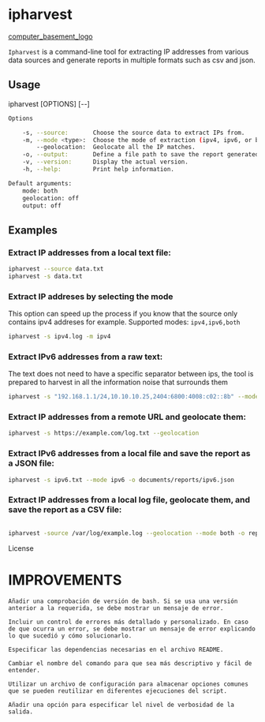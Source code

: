 # ipharvest

[computer_basement_logo](assets/computer_basement.jpg)

`Ipharvest` is a command-line tool for extracting IP addresses from various data sources and generate reports in multiple formats such as csv and json.

## Usage

ipharvest [OPTIONS] [--]

```bash
Options

    -s, --source:       Choose the source data to extract IPs from.
    -m, --mode <type>:  Choose the mode of extraction (ipv4, ipv6, or both).
        --geolocation:  Geolocate all the IP matches.
    -o, --output:       Define a file path to save the report generated by the tool in plain text (also supported JSON and CSV).
    -v, --version:      Display the actual version.
    -h, --help:         Print help information.

Default arguments:
    mode: both
    geolocation: off
    output: off
```

## Examples

### Extract IP addresses from a local text file:

```bash
ipharvest --source data.txt
ipharvest -s data.txt
```

### Extract IP addreses by selecting the mode

This option can speed up the process if you know that the source only contains ipv4 addreses for example.
Supported modes: `ipv4,ipv6,both`

```bash
ipharvest -s ipv4.log -m ipv4
```

### Extract IPv6 addresses from a raw text:

The text does not need to have a specific separator between ips, the tool is prepared to harvest in all the information noise that surrounds them

```bash
ipharvest -s "192.168.1.1/24,10.10.10.25,2404:6800:4008:c02::8b" --mode ipv6
```

### Extract IP addresses from a remote URL and geolocate them:

```bash
ipharvest -s https://example.com/log.txt --geolocation
```

### Extract IPv6 addresses from a local file and save the report as a JSON file:

```bash
ipharvest -s ipv6.txt --mode ipv6 -o documents/reports/ipv6.json
```

### Extract IP addresses from a local log file, geolocate them, and save the report as a CSV file:

```bash

ipharvest -source /var/log/example.log --geolocation --mode both -o reports/ip_harvest.csv
```

License

# IMPROVEMENTS

    Añadir una comprobación de versión de bash. Si se usa una versión anterior a la requerida, se debe mostrar un mensaje de error.

    Incluir un control de errores más detallado y personalizado. En caso de que ocurra un error, se debe mostrar un mensaje de error explicando lo que sucedió y cómo solucionarlo.

    Especificar las dependencias necesarias en el archivo README.

    Cambiar el nombre del comando para que sea más descriptivo y fácil de entender.

    Utilizar un archivo de configuración para almacenar opciones comunes que se pueden reutilizar en diferentes ejecuciones del script.

    Añadir una opción para especificar lel nivel de verbosidad de la salida.
